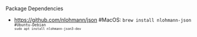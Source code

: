 Package Dependencies
- https://github.com/nlohmann/json
#MacOS: <code>brew install nlohmann-json<code>
#Ubuntu-Debian <code> sudo apt install nlohmann-json3-dev <code>